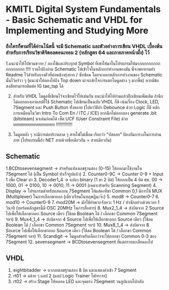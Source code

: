 # KMITL Digital System Fundamentals - Basic Schematic and VHDL for Implementing and Studying More

### ถึงใครก็ตามที่ได้อ่านโน้ตนี้ จะมี Schematic และตัวอย่างการเขียน  VHDL เบื้องต้นสำหรับการเรียนวิชาดิจิตอลตอนเทอม 2 (หลักสูตร 64 และภายภาคหน้ามั้ง) ไว้

1.แนะนำให้ไปขวนขวาย / ลองใช้และประยุกต์ Symbol ที่เขาให้มาในโปรแกรมให้มากกกกกกกกกกกกกกกกก !!!! รวมไปถึงอ่าน Schematic ให้เข้าใจในหลักการทำงานของมัน พี่จะพยายามทำ Readme ไว้สำหรับบางตัวที่ค่อนข้างยุ่งยาก / ซับซ้อน  โดยจะบอกหลักการทำงานของ Schematic นั้นไว้คร่าว ๆ (แนะนำให้ลองไปถึง  Top down น่าจะเข้าใจการแตกโมดูลต่าง ๆ มากขึ้น) หากมีข้อสงสัยสามารถติดต่อ IG tae_tsp ได้

2. สำหรับ VHDL โมดูลที่เขียนไว้จะเขียนไว้ให้เช่นกัน แนะนำให้ไปอ่านแล้วฝึกเขียนเพิ่มเติม ถ้านึกไม่ออกลองเอาแลปที่ใช้ Schematic ไปเขียนเป็นฉบับ VHDL ก็ดี เน้นเรื่อง  Clock, LED, 7Segment และ Push Button ทั้งหลาย (ไปหาวิธีทำ Debounce ด้วย Logic ก็ดี หลักการเหมือนในวิชา Intro To Com En / ITC / ICE) หากนึกไม่ออกลอง generate .bit (bitsteam) มาเล่นก่อนได้ เซ็ต UCF (User Constraint File) ด้วยยยยยยยยยยยยยยยยยยยย !!!!!!!!!!!!!
   
3. โมดูลหลัง ๆ จะมีการต่อประหลาด ๆ สายไฟไม่เชื่อม เรียกว่า "บัสลอย" ป้องกันการงงในการอ่านสาย (โปรแกรมนี้ถ้า NET สายด้วยชื่อเดียวกัน = สายเดียวกัน)

## Schematic
1.BCDtosevensegment -> สำหรับแปลงเลขฐานสอง (0-15) ให้ออกมาใช้งานใน 7Segment ได้ (เป็น Symbol สำเร็จรูปแล้ว) 
2. Counter0-9C -> Counter 0-9 + Input 1 เพื่อ Clear ค่า
3. Decoder1_4 -> แปลง binary (1 ขา 2 บิต) ให้ออกเป็น 4 บิต ex. 00 -> 1000, 01 -> 0100, 10 -> 0010, 11 -> 0001 (เหมาะสำหรับ Scanning Segment)
4. Display -> โปรแกรมสำหรับแสดงบน 7Segment ให้แสดงที่ขา Common 0,1 มีการใช้ MUX (Multiplexer) ในการเลือกขาออก (เดี๋ยวเรียนในทฤษฎีนะจ๊ะ)
5. mod8 -> Counter0-7
6. mod10 -> Counter0-9
7. mod20M -> มักใช้ทำพวกจังหวะ 1 Hz / ทำซักอย่างด้วยเวลา 1 วินาที (บอร์ดหลักสูตรนี้มี OSC 20MHz ในการสื่อสาร)
8. Mux2_1_4 -> ส่งบิตจาก 2 Source ไปเพื่อให้เลือกขาออก Source เดียว (ใช้ลด Boolean ได้ / เลือกขา Common 7Segment ฯลฯ)
9. Mux4_1_4 -> ส่งบิตจาก 4 Source ไปเพื่อให้เลือกขาออก Source เดียว (ใช้ลด Boolean ได้ / เลือกขา Common 7Segment ฯลฯ)
10. Mux8_1_4 -> ส่งบิตจาก 8 Source ไปเพื่อให้เลือกขาออก Source เดียว (ใช้ลด Boolean ได้ / เลือกขา Common 7Segment ฯลฯ)
11. Scandigit -> โมดูลสำหรับเลือกว่าจะให้ออกขา Common 0-3 ของ 7Segment
12. sevensegment -> BCDtosevensegment ที่แตกรายละเอียดลงไป

## VHDL
1. eightbitadder -> บวกลบเลขฐานสอง 8 บิต และแสดงค่าเข้า 7 Segment
2. rt01 -> คล้าย ๆ แลป 2 (แลป Logic Trainer ไฟจราจร)
3. rt02 -> สร้าง Stage ให้หลอด LED และจุดตรง 7Segment วนลูปแบบไปกลับ
